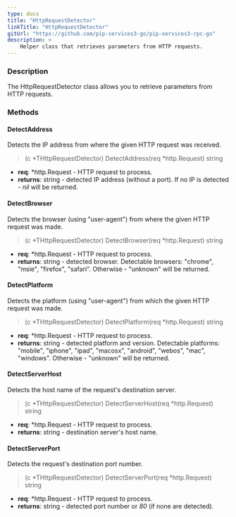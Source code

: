 ```yaml
---
type: docs
title: "HttpRequestDetector"
linkTitle: "HttpRequestDetector"
gitUrl: "https://github.com/pip-services3-go/pip-services3-rpc-go"
description: >
    Helper class that retrieves parameters from HTTP requests.
---
```


### Description

The HttpRequestDetector class allows you to retrieve parameters from HTTP requests. 

### Methods

#### DetectAddress
Detects the IP address from where the given HTTP request was received.

> (c *THttpRequestDetector) DetectAddress(req *http.Request) string

- **req**: *http.Request - HTTP request to process.
- **returns**: string - detected IP address (without a port). If no IP is detected - *nil* will be returned.


#### DetectBrowser
Detects the browser (using "user-agent") from where the given HTTP request was made.

> (c *THttpRequestDetector) DetectBrowser(req *http.Request) string

- **req**: *http.Request - HTTP request to process.
- **returns**: string - detected browser. Detectable browsers: "chrome", "msie", "firefox", "safari". Otherwise - "unknown" will be returned.


#### DetectPlatform
Detects the platform (using "user-agent") from which the given HTTP request was made.

> (c *THttpRequestDetector) DetectPlatform(req *http.Request) string

- **req**: *http.Request - HTTP request to process.
- **returns**: string - detected platform and version. Detectable platforms: "mobile", "iphone",
"ipad",  "macosx", "android",  "webos", "mac", "windows". Otherwise - "unknown" will
be returned.


#### DetectServerHost
Detects the host name of the request's destination server.

> (c *THttpRequestDetector) DetectServerHost(req *http.Request) string

- **req**: *http.Request - HTTP request to process.
- **returns**: string - destination server's host name.


#### DetectServerPort
Detects the request's destination port number.

> (c *THttpRequestDetector) DetectServerPort(req *http.Request) string

- **req**: *http.Request - HTTP request to process.
- **returns**: string - detected port number or *80* (if none are detected).
